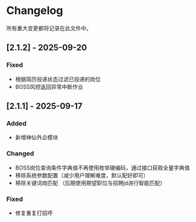 # Changelog
所有重大变更都将记录在此文件中。


## [2.1.2] - 2025-09-20

### Fixed
- 根据简历投递状态过滤已投递的岗位
- BOSS风控返回异常中断作业

## [2.1.1] - 2025-09-17
### Added
- 新增神仙外企模块


### Changed
- BOSS岗位查询条件字典值不再使用枚举硬编码，通过接口获取全量字典值
- 移除系统参数配置（减少用户理解难度，默认配好即可）
- 移除关键词岗匹配 （后期使用期望职位与招聘jd进行智能匹配）

### Fixed
- 修复重复打招呼

